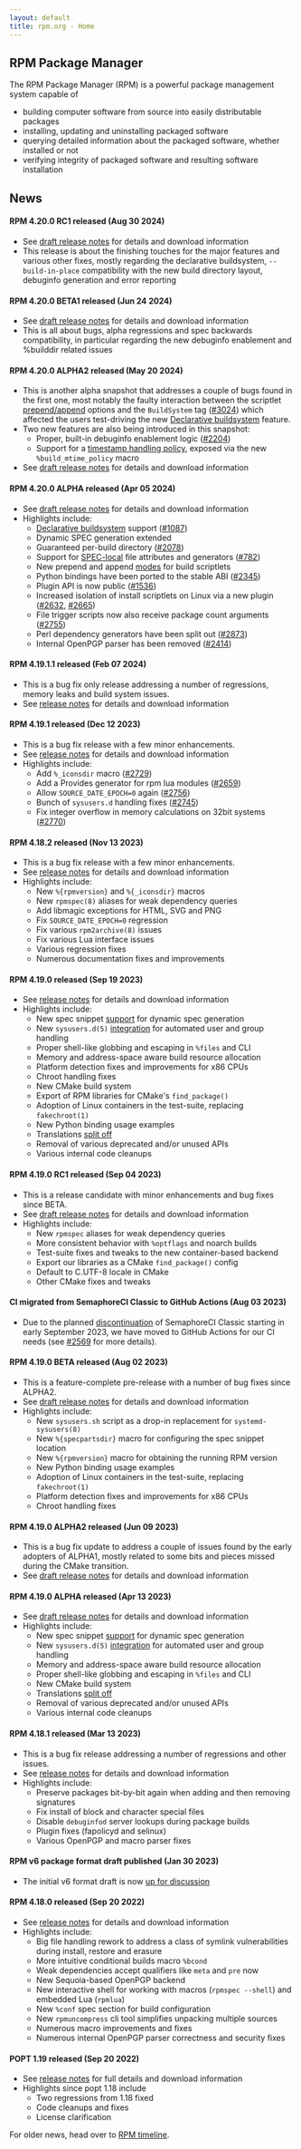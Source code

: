 ```yaml
---
layout: default
title: rpm.org - Home
---
```

## RPM Package Manager

The RPM Package Manager (RPM) is a powerful package management system
capable of

* building computer software from source into easily distributable
  packages
* installing, updating and uninstalling packaged software
* querying detailed information about the packaged software, whether
  installed or not
* verifying integrity of packaged software and resulting software installation

## News

#### RPM 4.20.0 RC1 released (Aug 30 2024)
* See [draft release notes](wiki/Releases/4.20.0) for details and download information
* This release is about the finishing touches for the major features and
  various other fixes, mostly regarding the declarative buildsystem,
  `--build-in-place` compatibility with the new build directory layout,
  debuginfo generation and error reporting

#### RPM 4.20.0 BETA1 released (Jun 24 2024)
* See [draft release notes](wiki/Releases/4.20.0) for details and download information
* This is all about bugs, alpha regressions and spec backwards compatibility,
  in particular regarding the new debuginfo enablement and %builddir
  related issues

#### RPM 4.20.0 ALPHA2 released (May 20 2024)
* This is another alpha snapshot that addresses a couple of bugs found in the first one, most notably the faulty interaction between the scriptlet [prepend/append](https://rpm-software-management.github.io/rpm/manual/spec.html#build-scriptlets) options and the `BuildSystem` tag ([#3024](https://github.com/rpm-software-management/rpm/issues/3024)) which affected the users test-driving the new [Declarative buildsystem](https://rpm-software-management.github.io/rpm/manual/buildsystem.html) feature.
* Two new features are also being introduced in this snapshot:
    * Proper, built-in debuginfo enablement logic ([#2204](https://github.com/rpm-software-management/rpm/issues/2204))
    * Support for a [timestamp handling policy](https://rpm-software-management.github.io/rpm/manual/buildprocess.html#reproducability), exposed via the new `%build_mtime_policy` macro
* See [draft release notes](wiki/Releases/4.20.0) for details and download information

#### RPM 4.20.0 ALPHA released (Apr 05 2024)
* See [draft release notes](wiki/Releases/4.20.0) for details and download information
* Highlights include:
    * [Declarative buildsystem](https://rpm-software-management.github.io/rpm/manual/buildsystem.html) support ([#1087](https://github.com/rpm-software-management/rpm/issues/1087))
    * Dynamic SPEC generation extended
    * Guaranteed per-build directory ([#2078](https://github.com/rpm-software-management/rpm/issues/2078))
    * Support for [SPEC-local](https://rpm-software-management.github.io/rpm/manual/dependency_generators.html#using-file-attributes-in-their-own-package) file attributes and generators ([#782](https://github.com/rpm-software-management/rpm/issues/782))
    * New prepend and append [modes](https://rpm-software-management.github.io/rpm/manual/spec.html#build-scriptlets) for build scriptlets
    * Python bindings have been ported to the stable ABI ([#2345](https://github.com/rpm-software-management/rpm/issues/2345))
    * Plugin API is now public ([#1536](https://github.com/rpm-software-management/rpm/issues/1536))
    * Increased isolation of install scriptlets on Linux via a new plugin ([#2632](https://github.com/rpm-software-management/rpm/issues/2632), [#2665](https://github.com/rpm-software-management/rpm/issues/2665))
    * File trigger scripts now also receive package count arguments ([#2755](https://github.com/rpm-software-management/rpm/issues/2755))
    * Perl dependency generators have been split out ([#2873](https://github.com/rpm-software-management/rpm/issues/2873))
    * Internal OpenPGP parser has been removed ([#2414](https://github.com/rpm-software-management/rpm/issues/2414))

#### RPM 4.19.1.1 released (Feb 07 2024)
* This is a bug fix only release addressing a number of regressions, memory
  leaks and build system issues.
* See [release notes](wiki/Releases/4.19.1.1) for details and download information

#### RPM 4.19.1 released (Dec 12 2023)
* This is a bug fix release with a few minor enhancements.
* See [release notes](wiki/Releases/4.19.1) for details and download information
* Highlights include:
    * Add `%_iconsdir` macro ([#2729](https://github.com/rpm-software-management/rpm/pull/2729))
    * Add a Provides generator for rpm lua modules ([#2659](https://github.com/rpm-software-management/rpm/pull/2659))
    * Allow `SOURCE_DATE_EPOCH=0` again ([#2756](https://github.com/rpm-software-management/rpm/pull/2756))
    * Bunch of `sysusers.d` handling fixes ([#2745](https://github.com/rpm-software-management/rpm/pull/2745))
    * Fix integer overflow in memory calculations on 32bit systems ([#2770](https://github.com/rpm-software-management/rpm/pull/2770))

#### RPM 4.18.2 released (Nov 13 2023)
* This is a bug fix release with a few minor enhancements.
* See [release notes](wiki/Releases/4.18.2) for details and download information
* Highlights include:
    * New `%{rpmversion}` and `%{_iconsdir}` macros
    * New `rpmspec(8)` aliases for weak dependency queries
    * Add libmagic exceptions for HTML, SVG and PNG
    * Fix `SOURCE_DATE_EPOCH=0` regression
    * Fix various `rpm2archive(8)` issues
    * Fix various Lua interface issues
    * Various regression fixes
    * Numerous documentation fixes and improvements

#### RPM 4.19.0 released (Sep 19 2023)
* See [release notes](wiki/Releases/4.19.0) for details and download information
* Highlights include:
    * New spec snippet [support](https://rpm-software-management.github.io/rpm/manual/dynamic_specs.html) for dynamic spec generation
    * New `sysusers.d(5)` [integration](https://rpm-software-management.github.io/rpm/manual/users_and_groups.html) for automated user and group handling
    * Proper shell-like globbing and escaping in `%files` and CLI
    * Memory and address-space aware build resource allocation
    * Platform detection fixes and improvements for x86 CPUs
    * Chroot handling fixes
    * New CMake build system
    * Export of RPM libraries for CMake's `find_package()`
    * Adoption of Linux containers in the test-suite, replacing `fakechroot(1)`
    * New Python binding usage examples
    * Translations [split off](https://github.com/rpm-software-management/rpm-l10n/)
    * Removal of various deprecated and/or unused APIs
    * Various internal code cleanups

#### RPM 4.19.0 RC1 released (Sep 04 2023)
* This is a release candidate with minor enhancements and bug fixes since BETA.
* See [draft release notes](wiki/Releases/4.19.0) for details and download information
* Highlights include:
    * New `rpmspec` aliases for weak dependency queries
    * More consistent behavior with `%optflags` and noarch builds
    * Test-suite fixes and tweaks to the new container-based backend
    * Export our libraries as a CMake `find_package()` config
    * Default to C.UTF-8 locale in CMake
    * Other CMake fixes and tweaks

#### CI migrated from SemaphoreCI Classic to GitHub Actions (Aug 03 2023)
* Due to the planned [discontinuation](https://semaphoreci.com/blog/semaphore-classic-deprecation)
  of SemaphoreCI Classic starting in early September 2023, we have moved to
  GitHub Actions for our CI needs
  (see [#2569](https://github.com/rpm-software-management/rpm/issues/2569) for more details).

#### RPM 4.19.0 BETA released (Aug 02 2023)
* This is a feature-complete pre-release with a number of bug fixes since ALPHA2.
* See [draft release notes](wiki/Releases/4.19.0) for details and download information
* Highlights include:
    * New `sysusers.sh` script as a drop-in replacement for `systemd-sysusers(8)`
    * New `%{specpartsdir}` macro for configuring the spec snippet location
    * New `%{rpmversion}` macro for obtaining the running RPM version
    * New Python binding usage examples
    * Adoption of Linux containers in the test-suite, replacing `fakechroot(1)`
    * Platform detection fixes and improvements for x86 CPUs
    * Chroot handling fixes

#### RPM 4.19.0 ALPHA2 released (Jun 09 2023)
* This is a bug fix update to address a couple of issues found by the early
  adopters of ALPHA1, mostly related to some bits and pieces missed during the
  CMake transition.
* See [draft release notes](wiki/Releases/4.19.0) for details and download information

#### RPM 4.19.0 ALPHA released (Apr 13 2023)
* See [draft release notes](wiki/Releases/4.19.0) for details and download information
* Highlights include:
    * New spec snippet [support](https://rpm-software-management.github.io/rpm/manual/dynamic_specs.html) for dynamic spec generation
    * New `sysusers.d(5)` [integration](https://rpm-software-management.github.io/rpm/manual/users_and_groups.html) for automated user and group handling
    * Memory and address-space aware build resource allocation
    * Proper shell-like globbing and escaping in `%files` and CLI
    * New CMake build system
    * Translations [split off](https://github.com/rpm-software-management/rpm-l10n/)
    * Removal of various deprecated and/or unused APIs
    * Various internal code cleanups

#### RPM 4.18.1 released (Mar 13 2023)
* This is a bug fix release addressing a number of regressions and other issues.
* See [release notes](wiki/Releases/4.18.1) for details and download information
* Highlights include:
  * Preserve packages bit-by-bit again when adding and then removing signatures
  * Fix install of block and character special files
  * Disable `debuginfod` server lookups during package builds
  * Plugin fixes (fapolicyd and selinux)
  * Various OpenPGP and macro parser fixes

#### RPM v6 package format draft published (Jan 30 2023)
* The initial v6 format draft is now [up for discussion](https://github.com/rpm-software-management/rpm/discussions/2374)

#### RPM 4.18.0 released (Sep 20 2022)
* See [release notes](wiki/Releases/4.18.0) for details and download information
* Highlights include:
  * Big file handling rework to address a class of symlink vulnerabilities
    during install, restore and erasure
  * More intuitive conditional builds macro `%bcond`
  * Weak dependencies accept qualifiers like `meta` and `pre` now
  * New Sequoia-based OpenPGP backend
  * New interactive shell for working with macros (`rpmspec --shell`) and embedded Lua (`rpmlua`)
  * New `%conf` spec section for build configuration
  * New `rpmuncompress` cli tool simplifies unpacking multiple sources
  * Numerous macro improvements and fixes
  * Numerous internal OpenPGP parser correctness and security fixes

#### POPT 1.19 released (Sep 20 2022)
* See [release notes](https://github.com/rpm-software-management/popt/releases/tag/popt-1.19-release) for full details and download information
* Highlights since popt 1.18 include
  * Two regressions from 1.18 fixed
  * Code cleanups and fixes
  * License clarification

For older news, head over to [RPM timeline](timeline.html).
